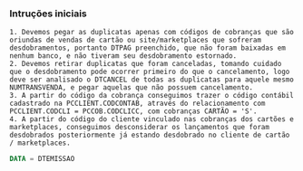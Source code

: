 ### Intruções iniciais

    1. Devemos pegar as duplicatas apenas com códigos de cobranças que são oriundas de vendas de cartão ou site/marketplaces que sofreram desdobramentos, portanto DTPAG preenchido, que não foram baixadas em nenhum banco, e não tiveram seu desdobramento estornado.
    2. Devemos retirar duplicatas que foram canceladas, tomando cuidado que o desdobramento pode ocorrer primeiro do que o cancelamento, logo deve ser analisado o DTCANCEL de todas as duplicatas para aquele mesmo NUMTRANSVENDA, e pegar aquelas que não possuem cancelamento.
    3. A partir do código da cobrança conseguimos trazer o código contábil cadastrado na PCCLIENT.CODCONTAB, através do relacionamento com PCCLIENT.CODCLI = PCCOB.CODCLICC, com cobranças CARTÃO = 'S'.
    4. A partir do código do cliente vinculado nas cobranças dos cartões e marketplaces, conseguimos desconsiderar os lançamentos que foram desdobrados posteriormente já estando desdobrado no cliente de cartão / marketplaces.

```sql
DATA = DTEMISSAO
```
